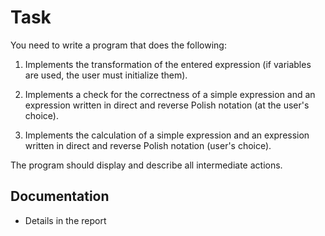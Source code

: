 # Task
You need to write a program that does the following:

1. Implements the transformation of the entered expression (if variables are used, the user must initialize them).

2. Implements a check for the correctness of a simple expression and an expression written in direct and reverse Polish notation (at the user's choice).

3. Implements the calculation of a simple expression and an expression written in direct and reverse Polish notation (user's choice).

The program should display and describe all intermediate actions.

## Documentation 

*  Details in the report

